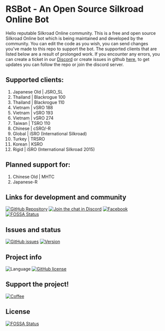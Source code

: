 # RSBot - An Open Source Silkroad Online Bot

Hello reputable Silkroad Online community. This is a free and open source Silkroad Online bot which is being maintained and developed by the community. You can edit the code as you wish, you can send changes you've made to this repo to support the bot. The supported clients that are listed below are a result of prolonged work. If you encounter any errors, you can create a ticket in our [Discord](https://discord.gg/MuY5ejEU3r) or create issues in github [here](https://github.com/SDClowen/RSBot/issues), to get updates you can follow the repo or join the discord server.

## Supported clients:

1. Japanese Old | JSRO_SL
2. Thailand | Blackrogue 100
3. Thailand | Blackrogue 110
4. Vietnam | vSRO 188
5. Vietnam | vSRO 193
6. Vietnam | vSRO 274
7. Taiwan  | TSRO 110
8. Chinese | cSRO/-R
9. Global  | iSRO (International Silkroad)
10. Turkey  | TRSRO
11. Korean | KSRO
12. Rigid | iSRO (International Silkroad 2015)

## Planned support for:

1. Chinese Old | MHTC
2. Japanese-R

## Links for development and community
[![GitHub Repository](https://img.shields.io/badge/github-sdclowen/rsbot-green.svg)](https://github.com/SDClowen/RSBot)
[![Join the chat in Discord](https://img.shields.io/discord/454345032846016515.svg)](https://discord.gg/rmd96aus9A)
[![Facebook](https://img.shields.io/badge/facebook-page%20-blue)](https://www.facebook.com/rsbotofficial/)
[![FOSSA Status](https://app.fossa.com/api/projects/git%2Bgithub.com%2FSDClowen%2FRSBot.svg?type=shield)](https://app.fossa.com/projects/git%2Bgithub.com%2FSDClowen%2FRSBot?ref=badge_shield)

## Issues and status
[![GitHub issues](https://img.shields.io/github/issues/sdclowen/rsbot.svg)](https://github.com/sdclowen/rsbot/issues)
[![Version](https://img.shields.io/badge/version-v2.x-maroon.svg)](https://github.com/SDClowen/RSBot)

## Project info
![Language](https://img.shields.io/badge/language-CSharp-blue.svg)
[![GitHub license](https://img.shields.io/badge/License-GPLv3-blue.svg)](https://github.com/SDClowen/RSBot/blob/master/LICENSE)

## Support the project!
[![Coffee](https://img.shields.io/badge/Buy_Me_A_Coffee-FFDD00?style=for-the-badge&logo=buy-me-a-coffee&logoColor=black)](https://buymeacoffee.com/sdclowen)


## License
[![FOSSA Status](https://app.fossa.com/api/projects/git%2Bgithub.com%2FSDClowen%2FRSBot.svg?type=large)](https://app.fossa.com/projects/git%2Bgithub.com%2FSDClowen%2FRSBot?ref=badge_large)
